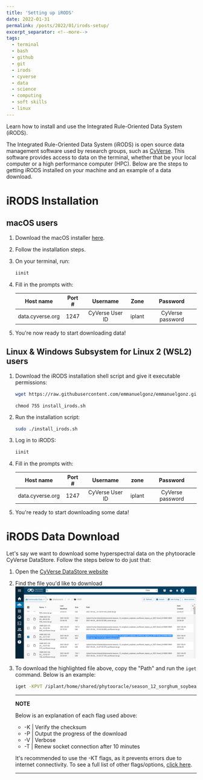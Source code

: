 ```yaml
---
title: 'Setting up iRODS'
date: 2022-01-31
permalink: /posts/2022/01/irods-setup/
excerpt_separator: <!--more-->
tags:
  - terminal
  - bash
  - github
  - git 
  - irods
  - cyverse
  - data
  - science
  - computing
  - soft skills
  - linux
---
```


Learn how to install and use the Integrated Rule-Oriented Data System (iRODS).
<!--more-->
The Integrated Rule-Oriented Data System (iRODS) is open source data management software used by research groups, such as [CyVerse](https://cyverse.org/data-store). This software provides access to data on the terminal, whether that be your local computer or a high performance computer (HPC). Below are the steps to getting iRODS installed on your machine and an example of a data download. 

# iRODS Installation

## macOS users 

1. Download the macOS installer [here](https://cyverse.atlassian.net/wiki/download/attachments/241869823/cyverse-icommands-4.1.9.pkg?version=3&modificationDate=1472820029000&cacheVersion=1&api=v2).
2. Follow the installation steps. 
3. On your terminal, run: 
   
    ```bash
    iinit
    ```

4. Fill in the prompts with:
    
    |Host name|Port #|Username|Zone|Password|
    |:--------------:|:--:|:-------------:|:----:|:--------------:|
    |data.cyverse.org|1247|CyVerse User ID|iplant|CyVerse password|

5. You're now ready to start downloading data!

## Linux & Windows Subsystem for Linux 2 (WSL2) users 

1. Download the iRODS installation shell script and give it executable permissions:

    ```bash
    wget https://raw.githubusercontent.com/emmanuelgonz/emmanuelgonz.github.io/master/files/install_irods.sh 
    ```

    ```
    chmod 755 install_irods.sh
    ```

2. Run the installation script:
   
   ```bash
   sudo ./install_irods.sh
   ```

3. Log in to iRODS:
   
    ```bash
    iinit
    ```

4. Fill in the prompts with:
    
    |Host name|Port #|Username|zone|Password|
    |:--------------:|:--:|:-------------:|:----:|:--------------:|
    |data.cyverse.org|1247|CyVerse User ID|iplant|CyVerse password|

5. You're ready to start downloading some data! 

# iRODS Data Download 
Let's say we want to download some hyperspectral data on the phytooracle CyVerse DataStore. Follow the steps below to do just that: 

1. Open the [CyVerse DataStore website](https://de.cyverse.org/data/ds/iplant/home/shared/phytooracle/season_12_sorghum_soybean_sunflower_tepary_yr_2021/level_0/VNIR?selectedOrder=asc&selectedOrderBy=name&selectedPage=0&selectedRowsPerPage=100)

2. Find the file you'd like to download
    ![](/images/vnir_download.png)

3. To download the highlighted file above, copy the "Path" and run the ```iget``` command. Below is an example: 
    
    ```bash
    iget -KPVT /iplant/home/shared/phytooracle/season_12_sorghum_soybean_sunflower_tepary_yr_2021/level_0/VNIR/VNIR-2021-05-29__12-17-47-496_sunflower.tar.gz
    ```

    ---
    **NOTE**

    Below is an explanation of each flag used above:
     - -K | Verify the checksum
     - -P | Output the progress of the download
     - -V | Verbose
     - -T | Renew socket connection after 10 minutes

    It's recommended to use the -KT flags, as it prevents errors due to internet connectivity. To see a full list of other flags/options, [click here](https://docs.irods.org/master/icommands/user/#iget).

    ---